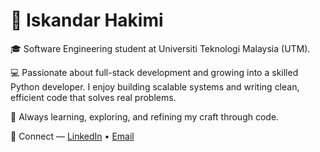 <h1>👋 Iskandar Hakimi</h1>

<p>🎓 Software Engineering student at Universiti Teknologi Malaysia (UTM).</p>

<p>💻 Passionate about full-stack development and growing into a skilled Python developer. I enjoy building scalable systems and writing clean, efficient code that solves real problems.</p>

<p>🌱 Always learning, exploring, and refining my craft through code.</p>

<p>🔗 Connect — <a href="https://www.linkedin.com/in/iskandarhakimizulkippli/" rel="noopener">LinkedIn</a> • <a href="mailto:iskandarhkimi43@gmail.com">Email</a></p>
